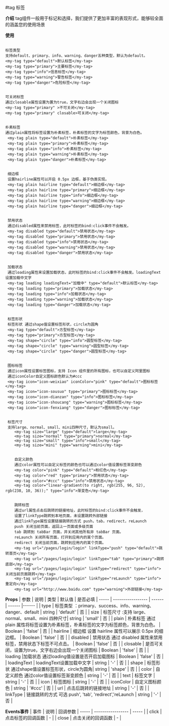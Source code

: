 #tag 标签 

**介绍**
tag组件一般用于标记和选择，我们提供了更加丰富的表现形式，能够较全面的涵盖您的使用场景



**使用**

```

标签类型
支持default、primary、info、warning、danger五种类型，默认为default。
<my-tag type="default">默认标签</my-tag>
<my-tag type="primary">主要标签</my-tag>
<my-tag type="info">信息标签</my-tag>
<my-tag type="warning">警告标签</my-tag>
<my-tag type="danger">危险标签</my-tag>


可关闭标签
通过closable属性设置为置为true，文字右边会出现一个关闭图标
<my-tag type="primary" >不可关闭</my-tag>
<my-tag type="primary" closable>可关闭</my-tag>
 
 
朴素标签
通过plain属性将标签设置为朴素标签，朴素标签的文字为标签颜色，背景为白色。
 <my-tag plain type="default">朴素标签</my-tag>
 <my-tag plain type="primary">朴素标签</my-tag>
 <my-tag plain type="info">朴素标签</my-tag>
 <my-tag plain type="warning">朴素标签</my-tag>
 <my-tag plain type="danger">朴素标签</my-tag>
 
 
 细边框
 设置hairline属性可以开启 0.5px 边框，基于伪类实现。
 <my-tag plain hairline type="default">细边框</my-tag>
 <my-tag plain hairline type="primary">细边框</my-tag>
 <my-tag plain hairline type="info">细边框</my-tag>
 <my-tag plain hairline type="warning">细边框</my-tag>
 <my-tag plain hairline type="danger">细边框</my-tag>
 
 
 禁用状态
 通过disabled属性来禁用标签，此时标签的bind:click事件不会触发。
 <my-tag disabled type="default">禁用状态</my-tag>
 <my-tag disabled type="primary">禁用状态</my-tag>
 <my-tag disabled type="info">禁用状态</my-tag>
 <my-tag disabled type="warning">禁用状态</my-tag>
 <my-tag disabled type="danger">禁用状态</my-tag>
 
 
 加载状态
 通过loading属性来设置加载状态，此时标签的bind:click事件不会触发。loadingText设置加载中文字
 <my-tag loading loadingText="加载中" type="default">默认标签</my-tag>
 <my-tag loading type="primary">加载状态</my-tag>
 <my-tag loading type="info">加载状态</my-tag>
 <my-tag loading type="warning">加载状态</my-tag>
 <my-tag loading type="danger">加载状态</my-tag>
 
 
 标签形状
 标签形状 通过shape值设置标签形状，circle为圆角
 <my-tag type="default">方型标签</my-tag>
 <my-tag type="primary">方型标签</my-tag>
 <my-tag shape="circle" type="info">圆型标签</my-tag>
 <my-tag shape="circle" type="warning">圆型标签</my-tag>
 <my-tag shape="circle" type="danger">圆型标签</my-tag>
 
 
 图标标签
 通过icon属性设置标签图标，支持 Icon 组件里的所有图标，也可以自定义阿里图标 
 通过iconColor自定义图标颜色默认为#ccc
 <my-tag icon="icon-weixiao" iconColor="pink" type="default">图标标签</my-tag>
 <my-tag icon="icon-sousuo" type="primary">图标标签</my-tag>
 <my-tag icon="icon-dianzan" type="info">图标标签</my-tag>
 <my-tag icon="icon-shoucang" type="warning">图标标签</my-tag>
 <my-tag icon="icon-fenxiang" type="danger">图标标签</my-tag>
 
 
 标签尺寸
 支持large、normal、small、mini四种尺寸，默认为small。
	<my-tag size="large" type="default">large</my-tag>
	<my-tag size="normal" type="primary">normal</my-tag>
	<my-tag size="small" type="info">small</my-tag>
	<my-tag size="mini" type="warning">mini</my-tag>
	
	
	自定义颜色
	通过color属性可以自定义标签的颜色也可以通过color值设置标签渐变颜色
	<my-tag color="pink" type="default">粉红色</my-tag>
	<my-tag color="red" type="primary">禁用状态</my-tag>
	<my-tag color="#ccc" type="info">禁用状态</my-tag>
	<my-tag color="linear-gradient(to right, rgb(255, 96, 52), rgb(238, 10, 36));" type="info">渐变色</my-tag>
	
	
	跳转标签 
	通过url属性点击后跳转的链接地址，此时标签的bind:click事件不会触发，
	设置了linkType跳转到本地页面，未设置跳转外部链接
	通过linkType属性设置链接跳转的方式 push，tab，redirect，reLaunch
	push 关闭当前页面，返回上一页面或多级页面
	tab 跳转到 tabBar 页面，并关闭其他所有非 tabBar 页面。 
	reLaunch 关闭所有页面，打开到应用内的某个页面。 
	redirect 关闭当前页面，跳转到应用内的某个页面。
	<my-tag url="/pages/login/login" linkType="push" type="default">跳转首页</my-tag>
	<my-tag url="/pages/login/login" linkType="tab" type="primary">跳转底部</my-tag>
	<my-tag url="/pages/login/login" linkType="redirect" type="info">关闭当前页面跳转</my-tag>
	<my-tag url="/pages/login/login" linkType="reLaunch" type="info">重定向</my-tag>
	<my-tag url="http://www.baidu.com" type="warning">外部链接</my-tag>
```

**Props**
| 参数 | 说明 | 类型 | 默认值 | 是否必填
| ----- | ----------------- | ------ | ------ |------ |
| type | 标签类型 ：primary、success、info、warning、danger、default  | string | 'default' | 否 |
| size | 标签尺寸 :支持 large、normal、small、mini 四种尺寸| string | 'small' | 否 |
| plain | 朴素标签 通过 plain 属性将标签设置为朴素标签，朴素标签的文字为标签颜色，背景为白色。 | Boolean | 'false' | 否 |
| hairline | 细边框 设置 hairline 属性可以展示 0.5px 的细边框。  | Boolean | 'false' | 否 |
| disabled | 禁用状态 通过 disabled 属性来禁用标签，禁用状态下标签不可点击。  | Boolean | 'false' | 否 |
| closable | 是否可关闭，设置为true，文字右边会出现一个关闭图标  | Boolean | 'false' | 否 |
| loading |加载状态 通过loading值设置是否开启加载图标 | Boolean | 'false' | 否 |
| loadingText | loadingText设置加载中文字 | string | '-' | 否 |
| shape | 标签形状 通过shape值设置标签形状，circle为圆角| string | 'shape' | 否 |
| color | 自定义颜色 通过color值设置标签渐变颜色 | string | '-' | 否 |
| text | 标签文字 | string | '-' | 否 |
| icon | 标签图标 | string | '-' | 否 |
| iconColor | 自定义图标颜色 | string | '#ccc' | 否 |
| url | 点击后跳转的链接地址 | string | '-' | 否 |
| linkType | 链接跳转的方式 可选 push', 'tab', 'redirect','reLaunch | string | '-' | 否 |

**Events事件**
| 事件 | 说明 | 回调参数
| ----- | ----------------- | ----- |
| click |  点击标签的回调函数 | - |
| close |  点击关闭的回调函数 | - |
